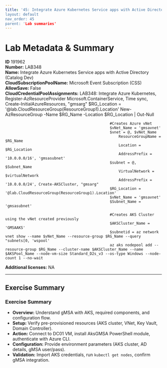 ```yaml
---
title: '45: Integrate Azure Kubernetes Service apps with Active Directory (Catalog Dev)` 
layout: default
nav_order: 45
parent: 'Lab summaries'
--- 
```


# Lab Metadata & Summary

**ID** 191962  
**Number:** LAB348  
**Name:** Integrate Azure Kubernetes Service apps with Active Directory (Catalog Dev)  
**CloudSubscriptionPoolName:** Microsoft Event Subscription (CSS)  
**AllowSave:** False  
**CloudCredentialPoolAssignments:** LAB348: Integrate Azure Kubernetes, Register-AzResourceProvider Microsoft.ContainerService, Time sync, Create-InitialAzureResources, "gmsarg"
                                                   $RG_Location = '@lab.CloudResourceGroup(ResourceGroup1).Location'
                                                   New-AzResourceGroup -Name $RG_Name -Location $RG_Location | Out-Null
                                                   
                                                   #Creates Azure vNet
                                                   $vNet_Name = 'gmsavnet'
                                                   $vnet = @, $vNet_Name
                                                       ResourceGroupName = $RG_Name
                                                       Location = $RG_Location
                                                       AddressPrefix = '10.0.0.0/16', 'gmsasubnet'
                                                   $subnet = @, $Subnet_Name
                                                       VirtualNetwork = $virtualNetwork
                                                       AddressPrefix = '10.0.0.0/24', Create-AKSCluster, "gmsarg"
                                                   $RG_Location = '@lab.CloudResourceGroup(ResourceGroup1).Location'
                                                   $vNet_Name = 'gmsavnet'
                                                   $Subnet_Name = 'gmsasubnet'
                                                   
                                                   #Creates AKS Cluster using the vNet created previously
                                                   $AKSCluster_Name = 'GMSAAKS'
                                                   $subnetid = az network vnet show --name $vNet_Name --resource-group $RG_Name --query "subnets[0, 'wspool'
                                                   az aks nodepool add --resource-group $RG_Name --cluster-name $AKSCluster_Name --name $AKSPool_Name --node-vm-size Standard_D2s_v3 --os-type Windows --node-count 1 --no-wait  
**Additional licenses:** NA  

---

## Exercise Summary
### Exercise Summary
- **Overview:** Understand gMSA with AKS, required components, and configuration flow.
- **Setup:** Verify pre-provisioned resources (AKS cluster, VNet, Key Vault, Domain Controller).
- **Action:** Connect to DC01 VM, install AksGMSA PowerShell module, authenticate with Azure CLI.
- **Configuration:** Provide environment parameters (AKS cluster, AD details, gMSA user/pass).
- **Validation:** Import AKS credentials, run `kubectl get nodes`, confirm gMSA integration.

